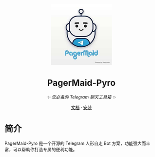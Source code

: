 <p align="center">
  <a href="https://xtaolabs.com"><img src="pagermaid/assets/logo.jpg" width="200" height="200" alt="pagermaid"></a>
</p>

<div align="center">

# PagerMaid-Pyro

_✨ 您必备的 Telegram 聊天工具箱 ✨_

</div>

<p align="center">
  <a href="https://xtaolabs.com">文档</a>
  ·
  <a href="https://xtaolabs.com">安装</a>
</p>

# 简介

PagerMaid-Pyro 是一个开源的 Telegram 人形自走 Bot 方案，功能强大而丰富，可以帮助你打造专属的便利功能。
